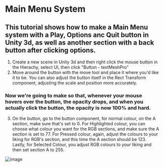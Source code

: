 # Main Menu System 
## This tutorial shows how to make a Main Menu system with a Play, Options anc Quit button in Unity 3d, as well as another section with a back button after clicking options.

1. Create a new scene in Unity 3d and then right click the mouse button in the Hierachy, select UI, then click "Button - textMeshPro"
2. Move around the button with the move tool and place it where you'd like it to be. You can also adjust the button itself in the Rect Transform component, adjusting the scale and position more accurately.

### Now we're going to make so that, whenever your mouse hovers over the button, the opacity drops, and when you actually click the button, the opacity is now 100% and hard.

3. On the button, go to the button component, for normal colour, on the A section, make sure that's set to 0. For Highlighted colour, you can choose what colour you want for the RGB sections, and make sure the A section is set to 77. For Pressed colour, again, adjust the colours to your liking for RGB's section, and this time the A section should be 123.
Lastly, for Selected Colour, you adjust RGB colours to your liking and then set section A to 255. 

![image](https://github.com/user-attachments/assets/61264aea-fad6-4ab4-bb9f-27a0f3c838d7)

